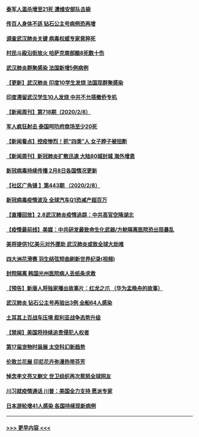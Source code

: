 #### [泰军人滥杀增至21死 遭维安部队击毙](../pages/prog202/a102772913.md?t=02091433) 
#### [传百人身体不适 钻石公主号病例恐再增](../pages/prog202/a102773051.md?t=02091433) 
#### [调查武汉肺炎关键 病毒权威专家竟猝死](../pages/prog202/a102773033.md?t=02091433) 
#### [村民斗殴沿街放火 哈萨克南部酿8死数十伤](../pages/prog202/a102772980.md?t=02091433) 
#### [武汉肺炎群聚感染 法国新增5例病例](../pages/prog202/a102772957.md?t=02091433) 
#### [【更新】武汉肺炎 印度10学生发烧 法国现群聚感染](../pages/prog202/a102770740.md?t=02091433) 
#### [印度滞留武汉学生10人发烧 中共不允搭撤侨专机](../pages/prog202/a102772946.md?t=02091433) 
#### [【新闻周刊】第718期（2020/2/8）](../pages/prog202/a102772921.md?t=02091433) 
#### [军人疯狂射击 泰国呵叻府商场至少20死](../pages/prog202/a102772833.md?t=02091433) 
#### [【新闻看点】控疫惨烈！抓“四类”人 女子脖子被扭断](../pages/prog202/a102772896.md?t=02091433) 
#### [【新闻周刊】新冠肺炎扩散迅速 大陆80城封城 海外增患](../pages/prog202/a102772852.md?t=02091433) 
#### [新冠病毒持续传播 2月8日各国情况更新](../pages/prog202/a102772826.md?t=02091433) 
#### [【社区广角镜  】第443期  （2020/2/8）](../pages/prog202/a102772736.md?t=02091433) 
#### [新冠病毒疫情波及 全球汽车Q1恐减产超百万](../pages/prog202/a102772695.md?t=02091433) 
#### [【直播回放】2.8武汉肺炎疫情追踪：中共高官空降湖北](../pages/prog202/a102772618.md?t=02091433) 
#### [【疫情最前线】美媒：中共研发最致命生化武器/方舱隔离医院恐出现暴乱](../pages/prog202/a102772439.md?t=02091433) 
#### [美将提供1亿美元对外援助 武汉肺炎或致全球大劫难](../pages/prog202/a102772361.md?t=02091433) 
#### [四大洲花滑赛 羽生结弦短曲刷新世界纪录(视频)](../pages/prog202/a102772341.md?t=02091433) 
#### [封院隔离 韩国光州医院病人丢纸条求救](../pages/prog202/a102772282.md?t=02091433) 
#### [【预告】新唐人将独家播出故事片：红龙之爪 （华为孟晚舟的故事）](../pages/prog202/a102767728.md?t=02091433) 
#### [武汉肺炎 钻石公主号再验出3例 全船64人感染](../pages/prog202/a102771726.md?t=02091433) 
#### [土耳其上百战车压境 叙利亚战争态势升级](../pages/prog202/a102772132.md?t=02091433) 
#### [【禁闻】美国将持续追责侵犯人权者](../pages/prog202/a102772042.md?t=02091433) 
#### [第17届宠物时装展 太空科幻新趋势](../pages/prog202/a102772033.md?t=02091433) 
#### [伦敦兰花展 印尼花卉弥漫热带芬芳](../pages/prog202/a102772026.md?t=02091433) 
#### [悼念李文亮又删文 世卫组织再次惹怒全球网友](../pages/prog202/a102771968.md?t=02091433) 
#### [川习就疫情通话 川普：美国全力支持 愿派专家](../pages/prog202/a102771930.md?t=02091433) 
#### [日本游轮增41人感染 各国持续现新病例](../pages/prog202/a102771912.md?t=02091433) 

----
#### [ >>> 更早内容 <<< ](../indexes/prog202-earlier.md)
